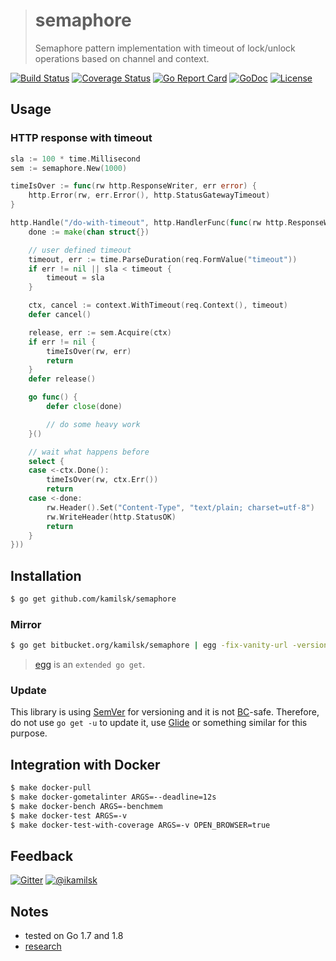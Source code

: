 > # semaphore
>
> Semaphore pattern implementation with timeout of lock/unlock operations based on channel and context.

[![Build Status](https://travis-ci.org/kamilsk/semaphore.svg?branch=master)](https://travis-ci.org/kamilsk/semaphore)
[![Coverage Status](https://coveralls.io/repos/github/kamilsk/semaphore/badge.svg)](https://coveralls.io/github/kamilsk/semaphore)
[![Go Report Card](https://goreportcard.com/badge/github.com/kamilsk/semaphore)](https://goreportcard.com/report/github.com/kamilsk/semaphore)
[![GoDoc](https://godoc.org/github.com/kamilsk/semaphore?status.svg)](https://godoc.org/github.com/kamilsk/semaphore)
[![License](https://img.shields.io/github/license/mashape/apistatus.svg?maxAge=2592000)](LICENSE.md)

## Usage

### HTTP response with timeout

```go
sla := 100 * time.Millisecond
sem := semaphore.New(1000)

timeIsOver := func(rw http.ResponseWriter, err error) {
    http.Error(rw, err.Error(), http.StatusGatewayTimeout)
}

http.Handle("/do-with-timeout", http.HandlerFunc(func(rw http.ResponseWriter, req *http.Request) {
    done := make(chan struct{})

    // user defined timeout
    timeout, err := time.ParseDuration(req.FormValue("timeout"))
    if err != nil || sla < timeout {
        timeout = sla
    }

    ctx, cancel := context.WithTimeout(req.Context(), timeout)
    defer cancel()

    release, err := sem.Acquire(ctx)
    if err != nil {
        timeIsOver(rw, err)
        return
    }
    defer release()

    go func() {
        defer close(done)

        // do some heavy work
    }()

    // wait what happens before
    select {
    case <-ctx.Done():
        timeIsOver(rw, ctx.Err())
        return
    case <-done:
        rw.Header().Set("Content-Type", "text/plain; charset=utf-8")
        rw.WriteHeader(http.StatusOK)
        return
    }
}))
```

## Installation

```bash
$ go get github.com/kamilsk/semaphore
```

### Mirror

```bash
$ go get bitbucket.org/kamilsk/semaphore | egg -fix-vanity-url -version 3.x
```

> [egg](https://github.com/kamilsk/egg) is an `extended go get`.

### Update

This library is using [SemVer](http://semver.org) for versioning and it is not [BC](https://en.wikipedia.org/wiki/Backward_compatibility)-safe.
Therefore, do not use `go get -u` to update it, use [Glide](https://glide.sh) or something similar for this purpose.

## Integration with Docker

```bash
$ make docker-pull
$ make docker-gometalinter ARGS=--deadline=12s
$ make docker-bench ARGS=-benchmem
$ make docker-test ARGS=-v
$ make docker-test-with-coverage ARGS=-v OPEN_BROWSER=true
```

## Feedback

[![Gitter](https://badges.gitter.im/Join%20Chat.svg)](https://gitter.im/kamilsk/semaphore)
[![@ikamilsk](https://img.shields.io/badge/author-%40ikamilsk-blue.svg)](https://twitter.com/ikamilsk)

## Notes

- tested on Go 1.7 and 1.8
- [research](RESEARCH.md)
